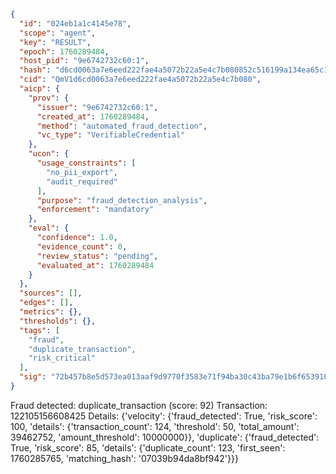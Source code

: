 ```json
{
  "id": "024eb1a1c4145e78",
  "scope": "agent",
  "key": "RESULT",
  "epoch": 1760289484,
  "host_pid": "9e6742732c60:1",
  "hash": "d6cd0063a7e6eed222fae4a5072b22a5e4c7b080852c516199a134ea65c1a69a",
  "cid": "QmV1d6cd0063a7e6eed222fae4a5072b22a5e4c7b080",
  "aicp": {
    "prov": {
      "issuer": "9e6742732c60:1",
      "created_at": 1760289484,
      "method": "automated_fraud_detection",
      "vc_type": "VerifiableCredential"
    },
    "ucon": {
      "usage_constraints": [
        "no_pii_export",
        "audit_required"
      ],
      "purpose": "fraud_detection_analysis",
      "enforcement": "mandatory"
    },
    "eval": {
      "confidence": 1.0,
      "evidence_count": 0,
      "review_status": "pending",
      "evaluated_at": 1760289484
    }
  },
  "sources": [],
  "edges": [],
  "metrics": {},
  "thresholds": {},
  "tags": [
    "fraud",
    "duplicate_transaction",
    "risk_critical"
  ],
  "sig": "72b457b8e5d573ea013aaf9d9770f3583e71f94ba30c43ba79e1b6f6539109fe"
}
```

Fraud detected: duplicate_transaction (score: 92)
Transaction: 122105156608425
Details: {'velocity': {'fraud_detected': True, 'risk_score': 100, 'details': {'transaction_count': 124, 'threshold': 50, 'total_amount': 39462752, 'amount_threshold': 10000000}}, 'duplicate': {'fraud_detected': True, 'risk_score': 85, 'details': {'duplicate_count': 123, 'first_seen': 1760285765, 'matching_hash': '07039b94da8bf942'}}}
